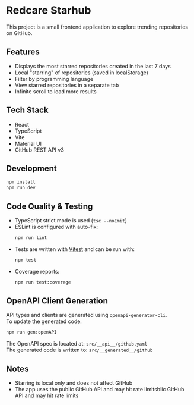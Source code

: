 # Redcare Starhub
This project is a small frontend application to explore trending repositories on GitHub.

## Features

- Displays the most starred repositories created in the last 7 days
- Local "starring" of repositories (saved in localStorage)
- Filter by programming language
- View starred repositories in a separate tab
- Infinite scroll to load more results

## Tech Stack

- React
- TypeScript
- Vite
- Material UI
- GitHub REST API v3

## Development

```bash
npm install
npm run dev
```

## Code Quality & Testing

- TypeScript strict mode is used (`tsc --noEmit`)
- ESLint is configured with auto-fix:
  ```bash
  npm run lint
  ```
- Tests are written with [Vitest](https://vitest.dev/) and can be run with:
  ```bash
  npm test
  ```
- Coverage reports:
  ```bash
  npm run test:coverage
  ```

## OpenAPI Client Generation

API types and clients are generated using `openapi-generator-cli`.  
To update the generated code:

```bash
npm run gen:openAPI
```

The OpenAPI spec is located at: `src/__api__/github.yaml`  
The generated code is written to: `src/__generated__/github`

## Notes

- Starring is local only and does not affect GitHub
- The app uses the public GitHub API and may hit rate limitsblic GitHub API and may hit rate limits